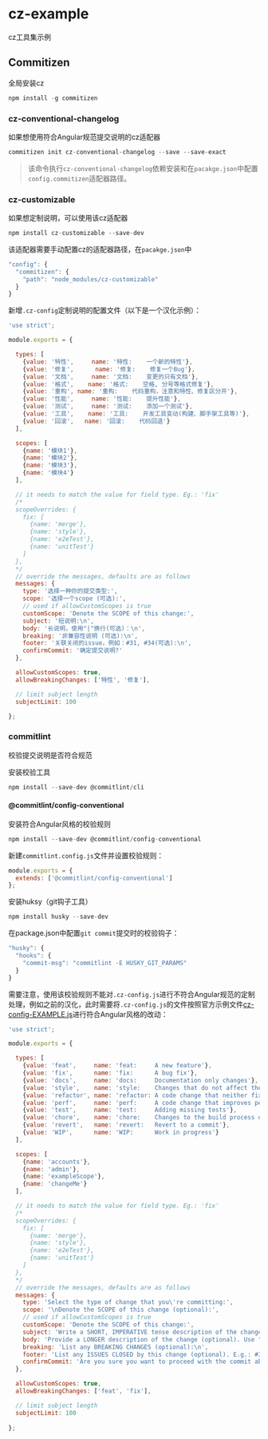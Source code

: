 # cz-example
cz工具集示例

## Commitizen

全局安装cz

``` javascript
npm install -g commitizen
```

### cz-conventional-changelog

如果想使用符合Angular规范提交说明的cz适配器

``` javascript
commitizen init cz-conventional-changelog --save --save-exact
```

> 该命令执行`cz-conventional-changelog`依赖安装和在`pacakge.json`中配置`config.commitizen`适配器路径。

### cz-customizable

如果想定制说明，可以使用该cz适配器

``` javascript
npm install cz-customizable --save-dev
```

该适配器需要手动配置cz的适配器路径，在`pacakge.json`中

``` javascript
"config": {
  "commitizen": {
    "path": "node_modules/cz-customizable"
  }
}
```
新增`.cz-config`定制说明的配置文件（以下是一个汉化示例）：

``` javascript
'use strict';

module.exports = {

  types: [
    {value: '特性',     name: '特性:    一个新的特性'},
    {value: '修复',      name: '修复:    修复一个Bug'},
    {value: '文档',     name: '文档:    变更的只有文档'},
    {value: '格式',    name: '格式:    空格, 分号等格式修复'},
    {value: '重构', name: '重构:    代码重构，注意和特性、修复区分开'},
    {value: '性能',     name: '性能:    提升性能'},
    {value: '测试',     name: '测试:    添加一个测试'},
    {value: '工具',    name: '工具:    开发工具变动(构建、脚手架工具等)'},
    {value: '回滚',   name: '回滚:    代码回退'}
  ],

  scopes: [
    {name: '模块1'},
    {name: '模块2'},
    {name: '模块3'},
    {name: '模块4'}
  ],

  // it needs to match the value for field type. Eg.: 'fix'
  /*
  scopeOverrides: {
    fix: [
      {name: 'merge'},
      {name: 'style'},
      {name: 'e2eTest'},
      {name: 'unitTest'}
    ]
  },
  */
  // override the messages, defaults are as follows
  messages: {
    type: '选择一种你的提交类型:',
    scope: '选择一个scope (可选):',
    // used if allowCustomScopes is true
    customScope: 'Denote the SCOPE of this change:',
    subject: '短说明:\n',
    body: '长说明，使用"|"换行(可选)：\n',
    breaking: '非兼容性说明 (可选):\n',
    footer: '关联关闭的issue，例如：#31, #34(可选):\n',
    confirmCommit: '确定提交说明?'
  },

  allowCustomScopes: true,
  allowBreakingChanges: ['特性', '修复'],

  // limit subject length
  subjectLimit: 100

};
```

### commitlint

校验提交说明是否符合规范

安装校验工具

``` javascript
npm install --save-dev @commitlint/cli
```

#### @commitlint/config-conventional

安装符合Angular风格的校验规则

``` javascript
npm install --save-dev @commitlint/config-conventional 
```

新建`commitlint.config.js`文件并设置校验规则：

``` javascript
module.exports = {
  extends: ['@commitlint/config-conventional']
};
```

安装huksy（git钩子工具）

``` javascript
npm install husky --save-dev
```

在package.json中配置`git commit`提交时的校验钩子：

``` javascript
"husky": {
  "hooks": {
    "commit-msg": "commitlint -E HUSKY_GIT_PARAMS"
  }  
}
```

需要注意，使用该校验规则不能对`.cz-config.js`进行不符合Angular规范的定制处理，例如之前的汉化，此时需要将`.cz-config.js`的文件按照官方示例文件[cz-config-EXAMPLE.js](https://github.com/leonardoanalista/cz-customizable/blob/master/cz-config-EXAMPLE.js)进行符合Angular风格的改动：

``` javascript
'use strict';

module.exports = {

  types: [
    {value: 'feat',     name: 'feat:     A new feature'},
    {value: 'fix',      name: 'fix:      A bug fix'},
    {value: 'docs',     name: 'docs:     Documentation only changes'},
    {value: 'style',    name: 'style:    Changes that do not affect the meaning of the code\n            (white-space, formatting, missing semi-colons, etc)'},
    {value: 'refactor', name: 'refactor: A code change that neither fixes a bug nor adds a feature'},
    {value: 'perf',     name: 'perf:     A code change that improves performance'},
    {value: 'test',     name: 'test:     Adding missing tests'},
    {value: 'chore',    name: 'chore:    Changes to the build process or auxiliary tools\n            and libraries such as documentation generation'},
    {value: 'revert',   name: 'revert:   Revert to a commit'},
    {value: 'WIP',      name: 'WIP:      Work in progress'}
  ],

  scopes: [
    {name: 'accounts'},
    {name: 'admin'},
    {name: 'exampleScope'},
    {name: 'changeMe'}
  ],

  // it needs to match the value for field type. Eg.: 'fix'
  /*
  scopeOverrides: {
    fix: [
      {name: 'merge'},
      {name: 'style'},
      {name: 'e2eTest'},
      {name: 'unitTest'}
    ]
  },
  */
  // override the messages, defaults are as follows
  messages: {
    type: 'Select the type of change that you\'re committing:',
    scope: '\nDenote the SCOPE of this change (optional):',
    // used if allowCustomScopes is true
    customScope: 'Denote the SCOPE of this change:',
    subject: 'Write a SHORT, IMPERATIVE tense description of the change:\n',
    body: 'Provide a LONGER description of the change (optional). Use "|" to break new line:\n',
    breaking: 'List any BREAKING CHANGES (optional):\n',
    footer: 'List any ISSUES CLOSED by this change (optional). E.g.: #31, #34:\n',
    confirmCommit: 'Are you sure you want to proceed with the commit above?'
  },

  allowCustomScopes: true,
  allowBreakingChanges: ['feat', 'fix'],

  // limit subject length
  subjectLimit: 100
  
};
```
